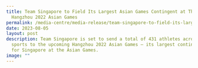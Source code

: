 ```yaml
---
title: Team Singapore to Field Its Largest Asian Games Contingent at The
  Hangzhou 2022 Asian Games
permalink: /media-centre/media-release/team-singapore-to-field-its-largest-asian-games-contingent/
date: 2023-08-05
layout: post
description: Team Singapore is set to send a total of 431 athletes across 32
  sports to the upcoming Hangzhou 2022 Asian Games – its largest contingent ever
  for Singapore at the Asian Games.
image: ""
---
```

